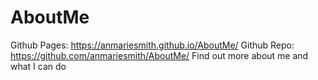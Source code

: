 # AboutMe

Github Pages: https://anmariesmith.github.io/AboutMe/
Github Repo: https://github.com/anmariesmith/AboutMe/
Find out more about me and what I can do 
